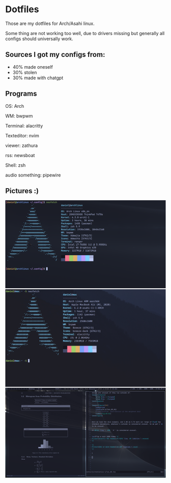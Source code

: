# Dotfiles
Those are my dotfiles for Arch/Asahi linux.

Some thing are not working too well, due to drivers missing but generally all
configs should universally work.

## Sources I got my configs from:

- 40% made oneself
- 30% stolen
- 30% made with chatgpt


## Programs
OS: Arch

WM: bwpwm

Terminal: alacritty

Texteditor: nvim

viewer: zathura

rss: newsboat

Shell: zsh

audio something: pipewire


## Pictures :)
![neofetch1](/misc/neofetch1.png)
![neofetch2](/misc/neofetch2.png)
![note taking setup](misc/setup.png)
